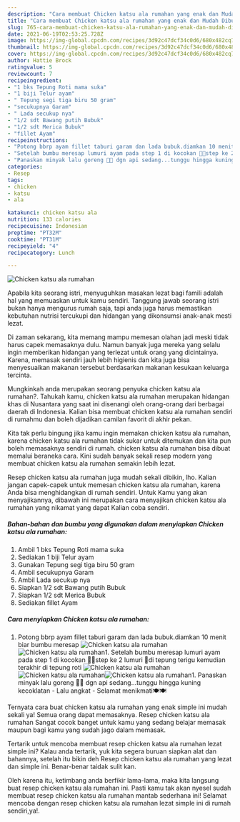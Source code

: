 ```yaml
---
description: "Cara membuat Chicken katsu ala rumahan yang enak dan Mudah Dibuat"
title: "Cara membuat Chicken katsu ala rumahan yang enak dan Mudah Dibuat"
slug: 765-cara-membuat-chicken-katsu-ala-rumahan-yang-enak-dan-mudah-dibuat
date: 2021-06-19T02:53:25.728Z
image: https://img-global.cpcdn.com/recipes/3d92c47dcf34c0d6/680x482cq70/chicken-katsu-ala-rumahan-foto-resep-utama.jpg
thumbnail: https://img-global.cpcdn.com/recipes/3d92c47dcf34c0d6/680x482cq70/chicken-katsu-ala-rumahan-foto-resep-utama.jpg
cover: https://img-global.cpcdn.com/recipes/3d92c47dcf34c0d6/680x482cq70/chicken-katsu-ala-rumahan-foto-resep-utama.jpg
author: Hattie Brock
ratingvalue: 5
reviewcount: 7
recipeingredient:
- "1 bks Tepung Roti mama suka"
- "1 biji Telur ayam"
- " Tepung segi tiga biru 50 gram"
- "secukupnya Garam"
- " Lada secukup nya"
- "1/2 sdt Bawang putih Bubuk"
- "1/2 sdt Merica Bubuk"
- "fillet Ayam"
recipeinstructions:
- "Potong bbrp ayam fillet taburi garam dan lada bubuk.diamkan 10 menit biar bumbu meresap"
- "Setelah bumbu meresap lumuri ayam pada step 1 di kocokan 🥚🥚step ke 2 lumuri 🍗di tepung terigu kemudian terakhir di tepung roti"
- "Panaskan minyak lalu goreng 🐓🐓 dgn api sedang...tunggu hingga kuning kecoklatan Lalu angkat Selamat menikmati🍽🍽"
categories:
- Resep
tags:
- chicken
- katsu
- ala

katakunci: chicken katsu ala 
nutrition: 133 calories
recipecuisine: Indonesian
preptime: "PT32M"
cooktime: "PT31M"
recipeyield: "4"
recipecategory: Lunch

---
```



![Chicken katsu ala rumahan](https://img-global.cpcdn.com/recipes/3d92c47dcf34c0d6/680x482cq70/chicken-katsu-ala-rumahan-foto-resep-utama.jpg)

Apabila kita seorang istri, menyuguhkan masakan lezat bagi famili adalah hal yang memuaskan untuk kamu sendiri. Tanggung jawab seorang istri bukan hanya mengurus rumah saja, tapi anda juga harus memastikan kebutuhan nutrisi tercukupi dan hidangan yang dikonsumsi anak-anak mesti lezat.

Di zaman  sekarang, kita memang mampu memesan olahan jadi meski tidak harus capek memasaknya dulu. Namun banyak juga mereka yang selalu ingin memberikan hidangan yang terlezat untuk orang yang dicintainya. Karena, memasak sendiri jauh lebih higienis dan kita juga bisa menyesuaikan makanan tersebut berdasarkan makanan kesukaan keluarga tercinta. 



Mungkinkah anda merupakan seorang penyuka chicken katsu ala rumahan?. Tahukah kamu, chicken katsu ala rumahan merupakan hidangan khas di Nusantara yang saat ini disenangi oleh orang-orang dari berbagai daerah di Indonesia. Kalian bisa membuat chicken katsu ala rumahan sendiri di rumahmu dan boleh dijadikan camilan favorit di akhir pekan.

Kita tak perlu bingung jika kamu ingin memakan chicken katsu ala rumahan, karena chicken katsu ala rumahan tidak sukar untuk ditemukan dan kita pun boleh memasaknya sendiri di rumah. chicken katsu ala rumahan bisa dibuat memalui beraneka cara. Kini sudah banyak sekali resep modern yang membuat chicken katsu ala rumahan semakin lebih lezat.

Resep chicken katsu ala rumahan juga mudah sekali dibikin, lho. Kalian jangan capek-capek untuk memesan chicken katsu ala rumahan, karena Anda bisa menghidangkan di rumah sendiri. Untuk Kamu yang akan menyajikannya, dibawah ini merupakan cara menyajikan chicken katsu ala rumahan yang nikamat yang dapat Kalian coba sendiri.

<!--inarticleads1-->

##### Bahan-bahan dan bumbu yang digunakan dalam menyiapkan Chicken katsu ala rumahan:

1. Ambil 1 bks Tepung Roti mama suka
1. Sediakan 1 biji Telur ayam
1. Gunakan  Tepung segi tiga biru 50 gram
1. Ambil secukupnya Garam
1. Ambil  Lada secukup nya
1. Siapkan 1/2 sdt Bawang putih Bubuk
1. Siapkan 1/2 sdt Merica Bubuk
1. Sediakan fillet Ayam




<!--inarticleads2-->

##### Cara menyiapkan Chicken katsu ala rumahan:

1. Potong bbrp ayam fillet taburi garam dan lada bubuk.diamkan 10 menit biar bumbu meresap
<img src="https://img-global.cpcdn.com/steps/88814f3f5e7d6abe/160x128cq70/chicken-katsu-ala-rumahan-langkah-memasak-1-foto.jpg" alt="Chicken katsu ala rumahan"><img src="https://img-global.cpcdn.com/steps/b411fb23d1066124/160x128cq70/chicken-katsu-ala-rumahan-langkah-memasak-1-foto.jpg" alt="Chicken katsu ala rumahan">1. Setelah bumbu meresap lumuri ayam pada step 1 di kocokan 🥚🥚step ke 2 lumuri 🍗di tepung terigu kemudian terakhir di tepung roti
<img src="https://img-global.cpcdn.com/steps/2c9ab6409a65e2cc/160x128cq70/chicken-katsu-ala-rumahan-langkah-memasak-2-foto.jpg" alt="Chicken katsu ala rumahan"><img src="https://img-global.cpcdn.com/steps/47651eaf06706a29/160x128cq70/chicken-katsu-ala-rumahan-langkah-memasak-2-foto.jpg" alt="Chicken katsu ala rumahan"><img src="https://img-global.cpcdn.com/steps/36765e23b5f403b7/160x128cq70/chicken-katsu-ala-rumahan-langkah-memasak-2-foto.jpg" alt="Chicken katsu ala rumahan">1. Panaskan minyak lalu goreng 🐓🐓 dgn api sedang...tunggu hingga kuning kecoklatan - Lalu angkat - Selamat menikmati🍽🍽




Ternyata cara buat chicken katsu ala rumahan yang enak simple ini mudah sekali ya! Semua orang dapat memasaknya. Resep chicken katsu ala rumahan Sangat cocok banget untuk kamu yang sedang belajar memasak maupun bagi kamu yang sudah jago dalam memasak.

Tertarik untuk mencoba membuat resep chicken katsu ala rumahan lezat simple ini? Kalau anda tertarik, yuk kita segera buruan siapkan alat dan bahannya, setelah itu bikin deh Resep chicken katsu ala rumahan yang lezat dan simple ini. Benar-benar taidak sulit kan. 

Oleh karena itu, ketimbang anda berfikir lama-lama, maka kita langsung buat resep chicken katsu ala rumahan ini. Pasti kamu tak akan nyesel sudah membuat resep chicken katsu ala rumahan mantab sederhana ini! Selamat mencoba dengan resep chicken katsu ala rumahan lezat simple ini di rumah sendiri,ya!.

